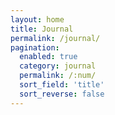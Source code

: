 ```yaml
---
layout: home
title: Journal
permalink: /journal/
pagination: 
  enabled: true
  category: journal
  permalink: /:num/
  sort_field: 'title'
  sort_reverse: false
---
```

